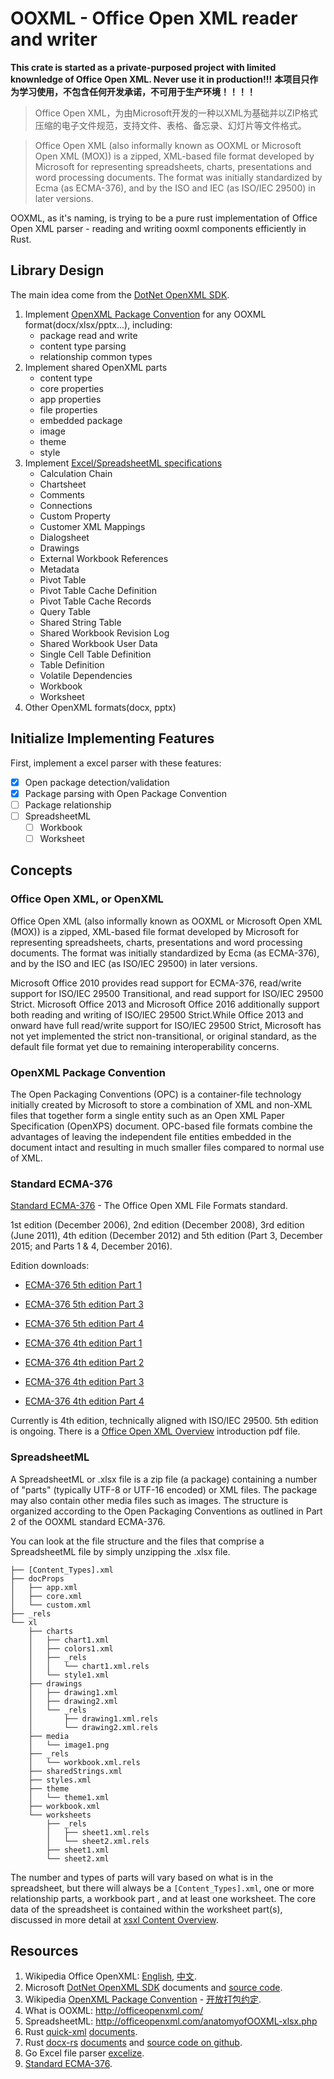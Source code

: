 # OOXML - Office Open XML reader and writer

**This crate is started as a private-purposed project with limited knownledge of Office Open XML. Never use it in production!!!**
**本项目只作为学习使用，不包含任何开发承诺，不可用于生产环境！！！！**

> Office Open XML，为由Microsoft开发的一种以XML为基础并以ZIP格式压缩的电子文件规范，支持文件、表格、备忘录、幻灯片等文件格式。

> Office Open XML (also informally known as OOXML or Microsoft Open XML (MOX)) is a zipped, XML-based file format developed by Microsoft for representing spreadsheets, charts, presentations and word processing documents. The format was initially standardized by Ecma (as ECMA-376), and by the ISO and IEC (as ISO/IEC 29500) in later versions.

OOXML, as it's naming, is trying to be a pure rust implementation of Office Open XML parser - reading and writing ooxml components efficiently in Rust.

## Library Design

The main idea come from the [DotNet OpenXML SDK].

1. Implement [OpenXML Package Convention] for any OOXML format(docx/xlsx/pptx...), including:
   - package read and write
   - content type parsing
   - relationship common types
2. Implement shared OpenXML parts
   - content type
   - core properties
   - app properties
   - file properties
   - embedded package
   - image
   - theme
   - style
3. Implement [Excel/SpreadsheetML specifications](http://officeopenxml.com/anatomyofOOXML-xlsx.php)
   - Calculation Chain
   - Chartsheet
   - Comments
   - Connections
   - Custom Property
   - Customer XML Mappings
   - Dialogsheet
   - Drawings
   - External Workbook References
   - Metadata
   - Pivot Table
   - Pivot Table Cache Definition
   - Pivot Table Cache Records
   - Query Table
   - Shared String Table
   - Shared Workbook Revision Log
   - Shared Workbook User Data
   - Single Cell Table Definition
   - Table Definition
   - Volatile Dependencies
   - Workbook
   - Worksheet
4. Other OpenXML formats(docx, pptx)
   
## Initialize Implementing Features

First, implement a excel parser with these features:

- [x] Open package detection/validation
- [x] Package parsing with Open Package Convention
- [ ] Package relationship
- [ ] SpreadsheetML
  - [ ] Workbook
  - [ ] Worksheet

## Concepts

### Office Open XML, or OpenXML

Office Open XML (also informally known as OOXML or Microsoft Open XML (MOX)) is a zipped, XML-based file format developed by Microsoft for representing spreadsheets, charts, presentations and word processing documents. The format was initially standardized by Ecma (as ECMA-376), and by the ISO and IEC (as ISO/IEC 29500) in later versions.

Microsoft Office 2010 provides read support for ECMA-376, read/write support for ISO/IEC 29500 Transitional, and read support for ISO/IEC 29500 Strict. Microsoft Office 2013 and Microsoft Office 2016 additionally support both reading and writing of ISO/IEC 29500 Strict.While Office 2013 and onward have full read/write support for ISO/IEC 29500 Strict, Microsoft has not yet implemented the strict non-transitional, or original standard, as the default file format yet due to remaining interoperability concerns.

### OpenXML Package Convention

The Open Packaging Conventions (OPC) is a container-file technology initially created by Microsoft to store a combination of XML and non-XML files that together form a single entity such as an Open XML Paper Specification (OpenXPS) document. OPC-based file formats combine the advantages of leaving the independent file entities embedded in the document intact and resulting in much smaller files compared to normal use of XML.

### Standard ECMA-376

[Standard ECMA-376] - The Office Open XML File Formats standard.

1st edition (December 2006), 2nd edition (December 2008), 3rd edition (June 2011), 4th edition (December 2012) and 5th edition (Part 3, December 2015; and Parts 1 & 4, December 2016).

Edition downloads:

- [ECMA-376 5th edition Part 1]
- [ECMA-376 5th edition Part 3]
- [ECMA-376 5th edition Part 4]
  
- [ECMA-376 4th edition Part 1]
- [ECMA-376 4th edition Part 2]
- [ECMA-376 4th edition Part 3]
- [ECMA-376 4th edition Part 4]
  
Currently is 4th edition, technically aligned with ISO/IEC 29500. 5th edition is ongoing. There is a [Office Open XML Overview] introduction pdf file.

### SpreadsheetML

A SpreadsheetML or .xlsx file is a zip file (a package) containing a number of "parts" (typically UTF-8 or UTF-16 encoded) or XML files. The package may also contain other media files such as images. The structure is organized according to the Open Packaging Conventions as outlined in Part 2 of the OOXML standard ECMA-376.

You can look at the file structure and the files that comprise a SpreadsheetML file by simply unzipping the .xlsx file.

```text
├── [Content_Types].xml
├── docProps
│   ├── app.xml
│   ├── core.xml
│   └── custom.xml
├── _rels
└── xl
    ├── charts
    │   ├── chart1.xml
    │   ├── colors1.xml
    │   ├── _rels
    │   │   └── chart1.xml.rels
    │   └── style1.xml
    ├── drawings
    │   ├── drawing1.xml
    │   ├── drawing2.xml
    │   └── _rels
    │       ├── drawing1.xml.rels
    │       └── drawing2.xml.rels
    ├── media
    │   └── image1.png
    ├── _rels
    │   └── workbook.xml.rels
    ├── sharedStrings.xml
    ├── styles.xml
    ├── theme
    │   └── theme1.xml
    ├── workbook.xml
    └── worksheets
        ├── _rels
        │   ├── sheet1.xml.rels
        │   └── sheet2.xml.rels
        ├── sheet1.xml
        └── sheet2.xml
```

The number and types of parts will vary based on what is in the spreadsheet, but there will always be a `[Content_Types].xml`, one or more relationship parts, a workbook part , and at least one worksheet. The core data of the spreadsheet is contained within the worksheet part(s), discussed in more detail at [xsxl Content Overview](http://officeopenxml.com/SScontentOverview.php).

## Resources

1. Wikipedia Office OpenXML: [English](https://en.wikipedia.org/wiki/Office_Open_XML), [中文](https://zh.wikipedia.org/wiki/Office_Open_XML).
2. Microsoft [DotNet OpenXML SDK] documents and [source code](https://github.com/OfficeDev/Open-XML-SDK/).
3. Wikipedia [OpenXML Package Convention] - [开放打包约定].
4. What is OOXML: http://officeopenxml.com/
5. SpreadsheetML: http://officeopenxml.com/anatomyofOOXML-xlsx.php
6. Rust [quick-xml](https://crates.io/crates/quick-xml) [documents](https://docs.rs/quick-xml/0.20.0).
7. Rust [docx-rs](https://crates.io/crates/docx-rs) [documents](https://docs.rs/docx-rs) and [source code on github](https://github.com/bokuweb/docx-rs).
8. Go Excel file parser [excelize](https://github.com/360EntSecGroup-Skylar/excelize).
9. [Standard ECMA-376].

[Office Open XML]: http://officeopenxml.com/
[DotNet OpenXML SDK]: https://docs.microsoft.com/en-us/dotnet/api/overview/openxml/?view=openxml-2.8.1
[OpenXML Package Convention]: https://en.wikipedia.org/wiki/Open_Packaging_Conventions
[开放打包约定]: https://zh.wikipedia.org/wiki/%E5%BC%80%E6%94%BE%E6%89%93%E5%8C%85%E7%BA%A6%E5%AE%9A
[Standard ECMA-376]: https://www.ecma-international.org/publications/standards/Ecma-376.htm
[ECMA-376 5th edition Part 1]: https://www.ecma-international.org/publications/files/ECMA-ST/ECMA-376,%20Fifth%20Edition,%20Part%201%20-%20Fundamentals%20And%20Markup%20Language%20Reference.zip
[ECMA-376 5th edition Part 3]: https://www.ecma-international.org/publications/files/ECMA-ST/ECMA-376,%20Fifth%20Edition,%20Part%203%20-%20Markup%20Compatibility%20and%20Extensibility.zip
[ECMA-376 5th edition Part 4]: https://www.ecma-international.org/publications/files/ECMA-ST/ECMA-376,%20Fifth%20Edition,%20Part%204%20-%20Transitional%20Migration%20Features.zip

[ECMA-376 4th edition Part 1]: https://www.ecma-international.org/publications/files/ECMA-ST/ECMA-376,%20Fourth%20Edition,%20Part%201%20-%20Fundamentals%20And%20Markup%20Language%20Reference.zip
[ECMA-376 4th edition Part 2]: https://www.ecma-international.org/publications/files/ECMA-ST/ECMA-376,%20Fourth%20Edition,%20Part%202%20-%20Open%20Packaging%20Conventions.zip
[ECMA-376 4th edition Part 3]: https://www.ecma-international.org/publications/files/ECMA-ST/ECMA-376,%20Fourth%20Edition,%20Part%203%20-%20Markup%20Compatibility%20and%20Extensibility.zip
[ECMA-376 4th edition Part 4]: https://www.ecma-international.org/publications/files/ECMA-ST/ECMA-376,%20Fourth%20Edition,%20Part%204%20-%20Transitional%20Migration%20Features.zip
[Office Open XML Overview]: https://www.ecma-international.org/news/TC45_current_work/OpenXML%20White%20Paper.pdf